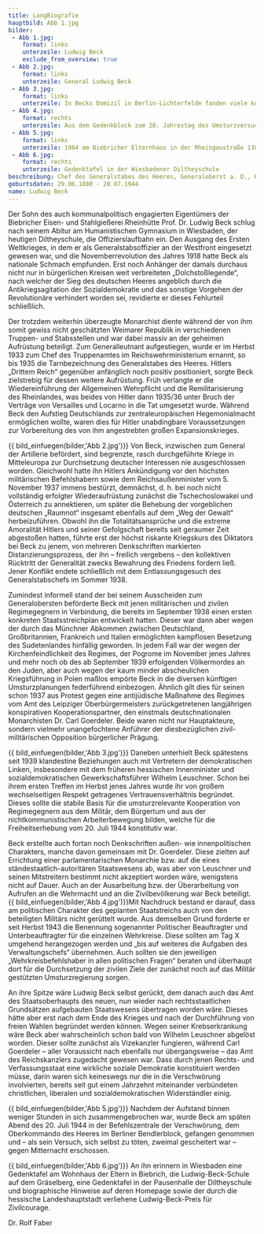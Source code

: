 ```yaml
---
title: LangBiografie
hauptbild: Abb 1.jpg
bilder:
 - Abb 1.jpg:
    format: links
    unterzeile: Ludwig Beck
    exclude_from_overview: true
 - Abb 2.jpg:
    format: links
    unterzeile: General Ludwig Beck
 - Abb 3.jpg:
    format: links
    unterzeile: In Becks Domizil in Berlin-Lichterfelde fanden viele konspirative Treffen der Widerständler des „20. Juli“ statt.
 - Abb 4.jpg:
    format: rechts
    unterzeile: Aus dem Gedenkblock zum 20. Jahrestag des Umsturzversuchs
 - Abb 5.jpg:
    format: links
    unterzeile: 1964 am Biebricher Elternhaus in der Rheingaustraße 138 / Ecke Am Parkfeld angebrachte Gedenktafel
 - Abb 6.jpg:
    format: rechts
    unterzeile: Gedenktafel in der Wiesbadener Diltheyschule
beschreibung: Chef des Generalstabes des Heeres, Generaloberst a. D., Haupt der militärisch-bürgerlichen Opposition, designiertes Staatsoberhaupt der Verschwörer des „20. Juli"
geburtsdaten: 29.06.1880 - 20.07.1944
name: Ludwig Beck
---
```


Der Sohn des auch kommunalpolitisch engagierten Eigentümers der
Biebricher Eisen- und Stahlgießerei Rheinhütte Prof. Dr. Ludwig Beck
schlug nach seinem Abitur am Humanistischen Gymnasium in Wiesbaden, der
heutigen Diltheyschule, die Offizierslaufbahn ein. Den Ausgang des
Ersten Weltkrieges, in dem er als Generalstabsoffizier an der Westfront
eingesetzt gewesen war, und die Novemberrevolution des Jahres 1918 hatte
Beck als nationale Schmach empfunden. Erst noch Anhänger der damals
durchaus nicht nur in bürgerlichen Kreisen weit verbreiteten
„Dolchstoßlegende“, nach welcher der Sieg des deutschen Heeres angeblich
durch die Antikriegsagitation der Sozialdemokratie und das sonstige
Vorgehen der Revolutionäre verhindert worden sei, revidierte er dieses
Fehlurteil schließlich.

Der trotzdem weiterhin überzeugte Monarchist diente während der von ihm
somit gewiss nicht geschätzten Weimarer Republik in verschiedenen
Truppen- und Stabsstellen und war dabei massiv an der geheimen
Aufrüstung beteiligt. Zum Generalleutnant aufgestiegen, wurde er im
Herbst 1933 zum Chef des Truppenamtes im Reichswehrministerium ernannt,
so bis 1935 die Tarnbezeichnung des Generalstabes des Heeres. Hitlers
„Drittem Reich“ gegenüber anfänglich noch positiv positioniert, sorgte
Beck zielstrebig für dessen weitere Aufrüstung. Früh verlangte er die
Wiedereinführung der Allgemeinen Wehrpflicht und die Remilitarisierung
des Rheinlandes, was beides von Hitler dann 1935/36 unter Bruch der
Verträge von Versailles und Locarno in die Tat umgesetzt wurde. Während
Beck den Aufstieg Deutschlands zur zentraleuropäischen Hegemonialmacht
ermöglichen wollte, waren dies für Hitler unabdingbare Voraussetzungen
zur Vorbereitung des von ihm angestrebten großen Expansionskrieges.

{{ bild_einfuegen(bilder,'Abb 2.jpg')}}
Von Beck, inzwischen zum General der Artillerie befördert, sind
begrenzte, rasch durchgeführte Kriege in Mitteleuropa zur Durchsetzung
deutscher Interessen nie ausgeschlossen worden. Gleichwohl hatte ihn
Hitlers Ankündigung vor den höchsten militärischen Befehlshabern sowie
dem Reichsaußenminister vom 5. November 1937 immens bestürzt, demnächst,
d. h. bei noch nicht vollständig erfolgter Wiederaufrüstung zunächst die
Tschechoslowakei und Österreich zu annektieren, um später die Behebung
der vorgeblichen deutschen „Raumnot“ insgesamt ebenfalls auf dem „Weg
der Gewalt“ herbeizuführen. Obwohl ihn die Totalitätsansprüche und die
extreme Amoralität Hitlers und seiner Gefolgschaft bereits seit geraumer
Zeit abgestoßen hatten, führte erst der höchst riskante Kriegskurs des
Diktators bei Beck zu jenem, von mehreren Denkschriften markierten
Distanzierungsprozess, der ihn – freilich vergebens – den kollektiven
Rücktritt der Generalität zwecks Bewahrung des Friedens fordern ließ.
Jener Konflikt endete schließlich mit dem Entlassungsgesuch des
Generalstabschefs im Sommer 1938.

Zumindest informell stand der bei seinem Ausscheiden zum Generalobersten
beförderte Beck mit jenen militärischen und zivilen Regimegegnern in
Verbindung, die bereits im September 1938 einen ersten konkreten
Staatsstreichplan entwickelt hatten. Dieser war dann aber wegen der
durch das Münchner Abkommen zwischen Deutschland, Großbritannien,
Frankreich und Italien ermöglichten kampflosen Besetzung des
Sudetenlandes hinfällig geworden. In jedem Fall war der wegen der
Kirchenfeindlichkeit des Regimes, der Pogrome im November jenes Jahres
und mehr noch ob des ab September 1939 erfolgenden Völkermordes an den
Juden, aber auch wegen der kaum minder abscheulichen Kriegsführung in
Polen maßlos empörte Beck in die diversen künftigen Umsturzplanungen
federführend einbezogen. Ähnlich gilt dies für seinen schon 1937 aus
Protest gegen eine antijüdische Maßnahme des Regimes vom Amt des
Leipziger Oberbürgermeisters zurückgetretenen langjährigen konspirativen
Kooperationspartner, den einstmals deutschnationalen Monarchisten Dr.
Carl Goerdeler. Beide waren nicht nur Hauptakteure, sondern vielmehr
unangefochtene Anführer der diesbezüglichen zivil-militärischen
Opposition bürgerlicher Prägung.

{{ bild_einfuegen(bilder,'Abb 3.jpg')}}
Daneben unterhielt Beck spätestens seit 1939 klandestine Beziehungen
auch mit Vertretern der demokratischen Linken, insbesondere mit dem
früheren hessischen Innenminister und sozialdemokratischen
Gewerkschaftsführer Wilhelm Leuschner. Schon bei ihrem ersten Treffen im
Herbst jenes Jahres wurde ihr von großem wechselseitigen Respekt
getragenes Vertrauensverhältnis begründet. Dieses sollte die stabile
Basis für die umsturzrelevante Kooperation von Regimegegnern aus dem
Militär, dem Bürgertum und aus der nichtkommunistischen Arbeiterbewegung
bilden, welche für die Freiheitserhebung vom 20. Juli 1944 konstitutiv
war.

Beck erstellte auch fortan noch Denkschriften außen- wie
innenpolitischen Charakters, manche davon gemeinsam mit Dr. Goerdeler.
Diese zielten auf Errichtung einer parlamentarischen Monarchie bzw. auf
die eines ständestaatlich-autoritären Staatswesens ab, was aber von
Leuschner und seinen Mitstreitern bestimmt nicht akzeptiert worden wäre,
wenigstens nicht auf Dauer. Auch an der Ausarbeitung bzw. der
Überarbeitung von Aufrufen an die Wehrmacht und an die Zivilbevölkerung
war Beck beteiligt. {{ bild_einfuegen(bilder,'Abb 4.jpg')}}Mit Nachdruck bestand er darauf, dass am politischen
Charakter des geplanten Staatstreichs auch von den beteiligten Militärs
nicht gerüttelt wurde. Aus demselben Grund forderte er seit Herbst 1943
die Benennung sogenannter Politischer Beauftragter und Unterbeauftragter
für die einzelnen Wehrkreise. Diese sollten am Tag X umgehend
herangezogen werden und „bis auf weiteres die Aufgaben des
Verwaltungschefs“ übernehmen. Auch sollten sie den jeweiligen
„Wehrkreisbefehlshaber in allen politischen Fragen“ beraten und
überhaupt dort für die Durchsetzung der zivilen Ziele der zunächst noch
auf das Militär gestützten Umsturzregierung sorgen.

An ihre Spitze wäre Ludwig Beck selbst gerückt, dem danach auch das Amt
des Staatsoberhaupts des neuen, nun wieder nach rechtsstaatlichen
Grundsätzen aufgebauten Staatswesens übertragen worden wäre. Dieses
hätte aber erst nach dem Ende des Krieges und nach der Durchführung von
freien Wahlen begründet werden können. Wegen seiner Krebserkrankung wäre
Beck aber wahrscheinlich schon bald von Wilhelm Leuschner abgelöst
worden. Dieser sollte zunächst als Vizekanzler fungieren, während Carl
Goerdeler – aller Voraussicht nach ebenfalls nur übergangsweise – das
Amt des Reichskanzlers zugedacht gewesen war. Dass durch jenen Rechts-
und Verfassungsstaat eine wirkliche soziale Demokratie konstituiert
werden müsse, darin waren sich keineswegs nur die in die Verschwörung
involvierten, bereits seit gut einem Jahrzehnt miteinander verbündeten
christlichen, liberalen und sozialdemokratischen Widerständler einig.

{{ bild_einfuegen(bilder,'Abb 5.jpg')}}
Nachdem der Aufstand binnen weniger Stunden in sich zusammengebrochen
war, wurde Beck am späten Abend des 20. Juli 1944 in der Befehlszentrale
der Verschwörung, dem Oberkommando des Heeres im Berliner Bendlerblock,
gefangen genommen und – als sein Versuch, sich selbst zu töten, zweimal
gescheitert war – gegen Mitternacht erschossen.

{{ bild_einfuegen(bilder,'Abb 6.jpg')}}
An ihn erinnern in Wiesbaden eine Gedenktafel am Wohnhaus der Eltern in
Biebrich, die Ludwig-Beck-Schule auf dem Gräselberg, eine Gedenktafel in
der Pausenhalle der Diltheyschule und biographische Hinweise auf deren
Homepage sowie der durch die hessische Landeshauptstadt verliehene
Ludwig-Beck-Preis für Zivilcourage.

Dr. Rolf Faber